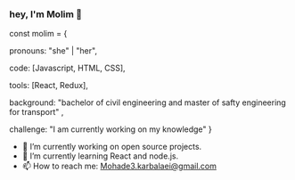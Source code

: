 ### hey, I'm Molim 👋

const molim = {

  pronouns: "she" | "her",
  
  code: [Javascript, HTML, CSS],
  
  tools: [React, Redux],
  
  background: "bachelor of civil engineering and master of safty engineering for transport" ,
  
 challenge: "I am currently working on my knowledge"
}

- 🔭 I’m currently working on open source projects.
- 🌱 I’m currently learning React and node.js.
- 📫 How to reach me: Mohade3.karbalaei@gmail.com

